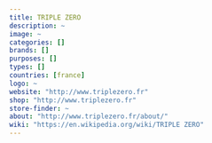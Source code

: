 ```yaml
---
title: TRIPLE ZERO
description: ~
image: ~
categories: []
brands: []
purposes: []
types: []
countries: [france]
logo: ~
website: "http://www.triplezero.fr"
shop: "http://www.triplezero.fr"
store-finder: ~
about: "http://www.triplezero.fr/about/"
wiki: "https://en.wikipedia.org/wiki/TRIPLE ZERO"
---
```

